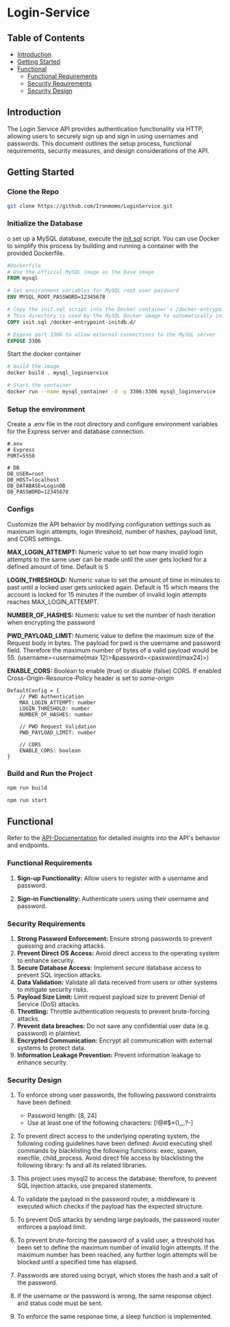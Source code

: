 # Login-Service

## Table of Contents
- [Introduction](#introduction)
- [Getting Started](#getting-started)
- [Functional](#functional)
    - [Functional Requirements](#functional-requirements)
    - [Security Requirements](#security-requirements)
    - [Security Design](#security-design)

## Introduction

The Login Service API provides authentication functionality via HTTP, allowing users to securely sign up and sign in using usernames and passwords. This document outlines the setup process, functional requirements, security measures, and design considerations of the API.

## Getting Started

### Clone the Repo
```bash
git clone https://github.com/Ironmomo/LoginService.git
```

### Initialize the Database

o set up a MySQL database, execute the [init.sql](src/db/sql/init.sql) script. You can use Docker to simplify this process by building and running a container with the provided Dockerfile.

```Dockerfile
#Dockerfile
# Use the official MySQL image as the base image
FROM mysql

# Set environment variables for MySQL root user password
ENV MYSQL_ROOT_PASSWORD=12345678

# Copy the init.sql script into the Docker container's /docker-entrypoint-initdb.d/ directory
# This directory is used by the MySQL Docker image to automatically initialize databases during container startup
COPY init.sql /docker-entrypoint-initdb.d/

# Expose port 3306 to allow external connections to the MySQL server
EXPOSE 3306
```

Start the docker container
```bash
# build the image
docker build . mysql_loginservice

# Start the container
docker run --name mysql_container -d -p 3306:3306 mysql_loginservice
```

### Setup the environment

Create a .env file in the root directory and configure environment variables for the Express server and database connection.

```
#.env
# Express
PORT=5550

# DB
DB_USER=root
DB_HOST=localhost
DB_DATABASE=LoginDB
DB_PASSWORD=12345678
```

### Configs

Customize the API behavior by modifying configuration settings such as maximum login attempts, login threshold, number of hashes, payload limit, and CORS settings.

**MAX_LOGIN_ATTEMPT:** 
Numeric value to set how many invalid login attempts to the same user can be made until the user gets locked for a defined amount of time. Default is 5

**LOGIN_THRESHOLD:**
Numeric value to set the amount of time in minutes to past until a locked user gets unlocked again. Default is 15 which means the account is locked for 15 minutes if the number of invalid login attempts reaches MAX_LOGIN_ATTEMPT.

**NUMBER_OF_HASHES:**
Numeric value to set the number of hash iteration when encrypting the password

**PWD_PAYLOAD_LIMIT:**
Numeric value to define the maximum size of the Request body in bytes. The payload for pwd is the username and password field. Therefore the maximum number of bytes of a valid payload would be 55. (username=<username(max 12)>&password=<password(max24)>)

**ENABLE_CORS:**
Boolean to enable (true) or disable (false) CORS. If enabled Cross-Origin-Resource-Policy header is set to *same-origin*

```
DefaultConfig = {
    // PWD Authentication
    MAX_LOGIN_ATTEMPT: number
    LOGIN_THRESHOLD: number
    NUMBER_OF_HASHES: number

    // PWD Request Validation
    PWD_PAYLOAD_LIMIT: number

    // CORS
    ENABLE_CORS: boolean
}
```

### Build and Run the Project

```bash
npm run build

npm run start
```

## Functional

Refer to the [API-Documentation](https://documenter.getpostman.com/view/16623785/2sA3JFAj75) for detailed insights into the API's behavior and endpoints.

### Functional Requirements

1. **Sign-up Functionality:** Allow users to register with a username and password.

2. **Sign-in Functionality:** Authenticate users using their username and password.
 

### Security Requirements

1. **Strong Password Enforcement:** Ensure strong passwords to prevent guessing and cracking attacks.
2. **Prevent Direct OS Access:** Avoid direct access to the operating system to enhance security.
3. **Secure Database Access:** Implement secure database access to prevent SQL injection attacks.
4. **Data Validation:** Validate all data received from users or other systems to mitigate security risks.
5. **Payload Size Limit:** Limit request payload size to prevent Denial of Service (DoS) attacks.
6. **Throttling:** Throttle authentication requests to prevent brute-forcing attacks.
7. **Prevent data breaches:** Do not save any confidential user data (e.g. password) in plaintext.
8. **Encrypted Communication:** Encrypt all communication with external systems to protect data.
9. **Information Leakage Prevention:** Prevent information leakage to enhance security.

### Security Design

1. To enforce strong user passwords, the following password constraints have been defined:
   - Password length: [8, 24]
   - Use at least one of the following characters: [!@#$*()_,.?-]

2. To prevent direct access to the underlying operating system, the following coding guidelines have been defined:
        Avoid executing shell commands by blacklisting the following functions: exec, spawn, execfile, child_process.
        Avoid direct file access by blacklisting the following library: fs and all its related libraries.

3. This project uses mysql2 to access the database; therefore, to prevent SQL injection attacks, use prepared statements.

4. To validate the payload in the password router, a middleware is executed which checks if the payload has the expected structure.

5. To prevent DoS attacks by sending large payloads, the password router enforces a payload limit.

6. To prevent brute-forcing the password of a valid user, a threshold has been set to define the maximum number of invalid login attempts. If the maximum number has been reached, any further login attempts will be blocked until a specified time has elapsed.

7. Passwords are stored using bcrypt, which stores the hash and a salt of the password.

9. If the username or the password is wrong, the same response object and status code must be sent.

9. To enforce the same response time, a sleep function is implemented.
